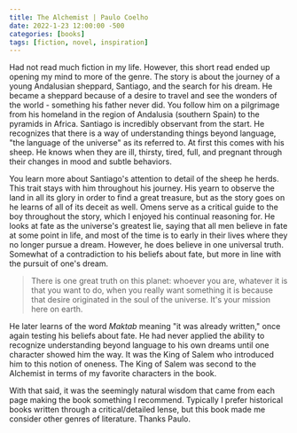 ```yaml
---
title: The Alchemist | Paulo Coelho
date: 2022-1-23 12:00:00 -500
categories: [books]
tags: [fiction, novel, inspiration]
---
```


Had not read much fiction in my life. However, this short read ended up opening my mind to more of the genre. The story is about the journey of a young Andalusian sheppard, Santiago, and the search for his dream. He became a sheppard because of a desire to travel and see the wonders of the world - something his father never did. You follow him on a pilgrimage from his homeland in the region of Andalusia (southern Spain) to the pyramids in Africa. Santiago is incredibly observant from the start. He recognizes that there is a way of understanding things beyond language, "the language of the universe" as its referred to. At first this comes with his sheep. He knows when they are ill, thirsty, tired, full, and pregnant through their changes in mood and subtle behaviors.

You learn more about Santiago's attention to detail of the sheep he herds. This trait stays with him throughout his journey. His yearn to observe the land in all its glory in order to find a great treasure, but as the story goes on he learns of all of its deceit as well. Omens serve as a critical guide to the boy throughout the story, which I enjoyed his continual reasoning for. He looks at fate as the universe's greatest lie, saying that all men believe in fate at some point in life, and most of the time is to early in their lives where they no longer pursue a dream. However, he does believe in one universal truth. Somewhat of a contradiction to his beliefs about fate, but more in line with the pursuit of one's dream.

>There is one great truth on this planet: whoever you are, whatever it is that you want to do, when you really want something it is because that desire originated in the soul of the universe. It's your mission here on earth.

He later learns of the word _Maktab_ meaning "it was already written," once again testing his beliefs about fate. He had never applied the ability to recognize understanding beyond language to his own dreams until one character showed him the way. It was the King of Salem who introduced him to this notion of oneness. The King of Salem was second to the Alchemist in terms of my favorite characters in the book.

With that said, it was the seemingly natural wisdom that came from each page making the book something I recommend. Typically I prefer historical books written through a critical/detailed lense, but this book made me consider other genres of literature. Thanks Paulo.